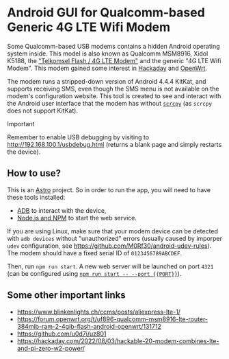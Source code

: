 # Android GUI for Qualcomm-based Generic 4G LTE Wifi Modem
Some Qualcomm-based USB modems contains a hidden Android operating system inside. This model is also known as Qualcomm MSM8916, Xidol K5188, the ["Telkomsel Flash / 4G LTE Modem"](https://tokopedia.link/LVD1KCPDvGb) and the generic "4G LTE Wifi Modem". This modem gained some interest in [Hackaday](https://hackaday.com/2022/08/03/hackable-20-modem-combines-lte-and-pi-zero-w2-power/) and [OpenWrt](https://forum.openwrt.org/t/uf896-qualcomm-msm8916-lte-router-384mib-ram-2-4gib-flash-android-openwrt/131712).

The modem runs a stripped-down version of Android 4.4.4 KitKat, and supports receiving SMS, even though the SMS menu is not available on the modem's configuration website. This tool is created to see and interact with the Android user interface that the modem has without [`scrcpy`](https://github.com/GenyMobile/scrcpy) (as `scrcpy` does not support KitKat).

> [!IMPORTANT]
>
> Remember to enable USB debugging by visiting to <http://192.168.100.1/usbdebug.html> (returns a blank page and simply restarts the device).

## How to use?
This is an [Astro](https://astro.build) project. So in order to run the app, you will need to have these tools installed:

+ [ADB](https://developer.android.com/tools/adb) to interact with the device,
+ [Node.js and NPM](https://nodejs.org) to start the web service.

If you are using Linux, make sure that your modem device can be detected with `adb devices` without "unauthorized" errors (usually caused by imporper `udev` configuration, see <https://github.com/M0Rf30/android-udev-rules>). The modem should have a fixed serial ID of `0123456789ABCDEF`.

Then, run `npm run start`. A new web server will be launched on port `4321` (can be configured using [`npm run start -- --port {{PORT}}`](https://docs.astro.build/en/reference/cli-reference/#--port-number)).

## Some other important links
+ <https://www.blinkenlights.ch/ccms/posts/aliexpress-lte-1/>
+ <https://forum.openwrt.org/t/uf896-qualcomm-msm8916-lte-router-384mib-ram-2-4gib-flash-android-openwrt/131712>
+ <https://github.com/u0d7i/uz801>
+ <https://hackaday.com/2022/08/03/hackable-20-modem-combines-lte-and-pi-zero-w2-power/>
